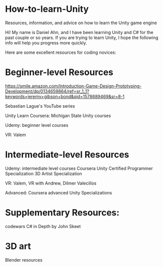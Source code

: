 # How-to-learn-Unity
Resources, information, and advice on how to learn the Unity game engine

Hi! My name is Daniel Ahn, and I have been learning Unity and C# for the past couple or so years. If you are trying to learn Unity, I hope the following info will help you progress more quickly.

Here are some excellent resources for coding novices:

# Beginner-level Resources
https://smile.amazon.com/Introduction-Game-Design-Prototyping-Development/dp/0134659864/ref=sr_1_1?keywords=jeremy+gibson+bond&qid=1578689469&sr=8-1

Sebastian Lague's YouTube series

Unity Learn
Coursera: Michigan State Unity courses

Udemy: beginner level courses

VR: Valem

# Intermediate-level Resources
Udemy: intermediate level courses
Coursera Unity Certified Programmer Specialization
3D Artist Specialization

VR: Valem, VR with Andrew, Dilmer Valecillos

Advanced:
Coursera advanced Unity Specializations

# Supplementary Resources:

codewars
C# in Depth by John Skeet

# 3D art
Blender resources

